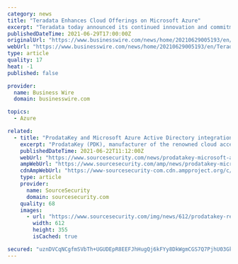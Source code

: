 ```yaml
---
category: news
title: "Teradata Enhances Cloud Offerings on Microsoft Azure"
excerpt: "Teradata today announced its continued innovation and commitment to the cloud with new capabilities for Vantage on Microsoft Azure."
publishedDateTime: 2021-06-29T17:00:00Z
originalUrl: "https://www.businesswire.com/news/home/20210629005193/en/Teradata-Enhances-Cloud-Offerings-on-Microsoft-Azure"
webUrl: "https://www.businesswire.com/news/home/20210629005193/en/Teradata-Enhances-Cloud-Offerings-on-Microsoft-Azure"
type: article
quality: 17
heat: -1
published: false

provider:
  name: Business Wire
  domain: businesswire.com

topics:
  - Azure

related:
  - title: "ProdataKey and Microsoft Azure Active Directory integration ensures employee databases are in perfect synchronisation"
    excerpt: "ProdataKey (PDK), manufacturer of the renowned cloud access control platform built for mobile, now offers integration between its Pdk io software and Microsoft Azure Active Directory. IT departments that rely on Active Directory to simplify user and rights ..."
    publishedDateTime: 2021-06-22T11:12:00Z
    webUrl: "https://www.sourcesecurity.com/news/prodatakey-microsoft-azure-active-directory-integration-employee-databases-synchronisation-co-14053-ga-co-15141-ga-npr.1624355119.html"
    ampWebUrl: "https://www.sourcesecurity.com/amp/news/prodatakey-microsoft-azure-active-directory-integration-employee-databases-synchronisation-co-14053-ga-co-15141-ga-npr.1624355119.html"
    cdnAmpWebUrl: "https://www-sourcesecurity-com.cdn.ampproject.org/c/s/www.sourcesecurity.com/amp/news/prodatakey-microsoft-azure-active-directory-integration-employee-databases-synchronisation-co-14053-ga-co-15141-ga-npr.1624355119.html"
    type: article
    provider:
      name: SourceSecurity
      domain: sourcesecurity.com
    quality: 68
    images:
      - url: "https://www.sourcesecurity.com/img/news/612/prodatakey-red-2-controller-red-readers-provide-premium-levels-security-performance-920x533.jpg"
        width: 612
        height: 355
        isCached: true

secured: "uznDVCqNCgfmSVbTh+UGUDEpR8EEFJhHugQj6kFYy8DkWgmCGS7Q7PjhU03Gk79A2LKouG+EQblQ8tcefmcqR9MUEUcJHjqw6tjY5nuL8Ug8VwhlZMZGgfIggpLzIDhDLAxpVVX5Zg3duWWcWcmoJJD+/DvplH4Av0XjxYuuWgk8bJniVHDK38XgLWq12bALxTh2G4V/D2NGkO7hcu+LSAt4IxCl4rAKryJyCpLS00ZXwleevNHjNkXe/hsOQBcFnA7AgecV1DX7vUSZ168l0b6cJGftK2IoQKzgU1T2GL34+rvzhEKY+DJ0ZayxIb52KlebDCAJp55T7FlG9xsuYeFQvsgL1WNrufRBacE2pGQ=;esNbOCmwhnNb0gsJb8uEzQ=="
---
```


